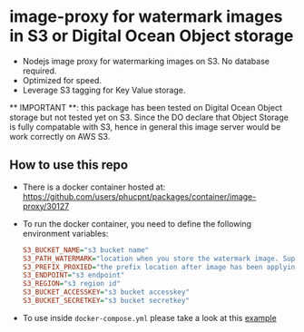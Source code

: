 # image-proxy for watermark images in S3 or Digital Ocean Object storage
* Nodejs image proxy for watermarking images on S3. No database required.
* Optimized for speed.
* Leverage S3 tagging for Key Value storage.

** IMPORTANT **: this package has been tested on Digital Ocean Object storage but not tested yet on S3. 
Since the DO declare that Object Storage is fully compatable with S3, hence in general this image server
would be work correctly on AWS S3.


## How to use this repo
* There is a docker container hosted at: https://github.com/users/phucpnt/packages/container/image-proxy/30127
* To run the docker container, you need to define the following environment variables:
  ```ini
  S3_BUCKET_NAME="s3 bucket name"
  S3_PATH_WATERMARK="location when you store the watermark image. Support file format: .png, jpeg, .svg etc..."
  S3_PREFIX_PROXIED="the prefix location after image has been applying watermark. Eg. /_imgproxy/your/origin/image/path"
  S3_ENDPOINT="s3 endpoint"
  S3_REGION="s3 region id"
  S3_BUCKET_ACCESSKEY="s3 bucket accesskey"
  S3_BUCKET_SECRETKEY="s3 bucket secretkey"
  ```

* To use inside `docker-compose.yml` please take a look at this [example](./docker-compose.yml)
